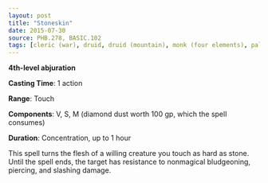```yaml
---
layout: post
title: "Stoneskin"
date: 2015-07-30
source: PHB.278, BASIC.102
tags: [cleric (war), druid, druid (mountain), monk (four elements), paladin (ancients), sorcerer, ranger, wizard, level4, abjuration]
---
```


**4th-level abjuration**

**Casting Time**: 1 action

**Range**: Touch

**Components**: V, S, M (diamond dust worth 100 gp, which the spell consumes)

**Duration**: Concentration, up to 1 hour

This spell turns the flesh of a willing creature you touch as hard as stone. Until the spell ends, the target has resistance to nonmagical bludgeoning, piercing, and slashing damage.
